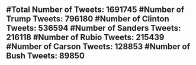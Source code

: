 #Total Number of Tweets: 1691745 
#Number of Trump Tweets: 796180
#Number of Clinton Tweets: 536594
#Number of Sanders Tweets: 216118
#Number of Rubio Tweets: 215439
#Number of Carson Tweets: 128853
#Number of Bush Tweets: 89850
---
